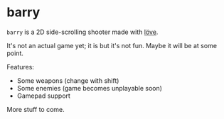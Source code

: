 barry
=====

`barry` is a 2D side-scrolling shooter made with [löve](http://love2d.org/).

It's not an actual game yet; it is but it's not fun. Maybe it will be
at some point.

Features:

* Some weapons (change with shift)
* Some enemies (game becomes unplayable soon)
* Gamepad support

More stuff to come.
